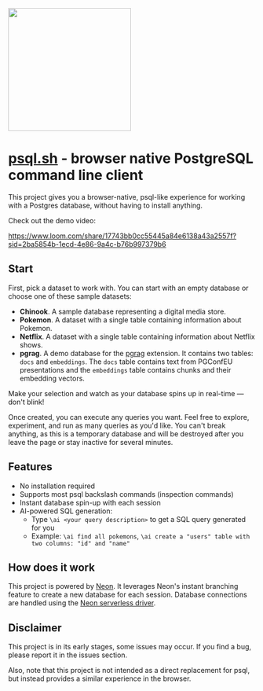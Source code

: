 <img width="250px" src="https://neon.tech/brand/neon-logo-dark-color.svg" />

# [psql.sh](https://psql.sh) - browser native PostgreSQL command line client

This project gives you a browser-native, psql-like experience for working with a Postgres database, without having to install anything.

Check out the demo video:

https://www.loom.com/share/17743bb0cc55445a84e6138a43a2557f?sid=2ba5854b-1ecd-4e86-9a4c-b76b997379b6

## Start
First, pick a dataset to work with. You can start with an empty database or choose one of these sample datasets:

- **Chinook**. A sample database representing a digital media store.
- **Pokemon**. A dataset with a single table containing information about Pokemon.
- **Netflix**. A dataset with a single table containing information about Netflix shows.
- **pgrag**. A demo database for the <a href="https://neon.tech/docs/extensions/pgrag" target="_blank">pgrag</a> extension. It contains two tables: `docs` and `embeddings`. The `docs` table contains text from PGConfEU presentations and the `embeddings` table contains chunks and their embedding vectors.

Make your selection and watch as your database spins up in real-time — don't blink!

Once created, you can execute any queries you want. Feel free to explore, experiment, and run as many queries as you'd like. You can't break anything, as this is a temporary database and will be destroyed after you leave the page or stay inactive for several minutes.

## Features

- No installation required
- Supports most psql backslash commands (inspection commands)
- Instant database spin-up with each session
- AI-powered SQL generation:
    - Type `\ai <your query description>` to get a SQL query generated for you
    - Example: `\ai find all pokemons`, `\ai create a "users" table with two columns: "id" and "name"`

## How does it work

This project is powered by <a href="https://neon.tech" target="_blank">Neon</a>. It leverages Neon's instant branching feature to create a new database for each session. Database connections are handled using the [Neon serverless driver](https://github.com/neondatabase/serverless).

## Disclaimer

This project is in its early stages, some issues may occur. If you find a bug, please report it in the issues section.

Also, note that this project is not intended as a direct replacement for psql, but instead provides a similar experience in the browser.

